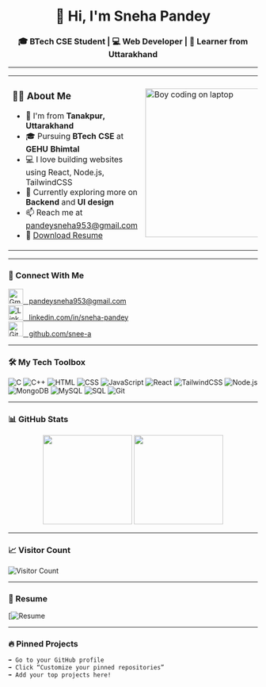 <!-- Sneha Pandey GitHub Profile README -->

<h1 align="center">👋 Hi, I'm Sneha Pandey</h1>
<h3 align="center">🎓 BTech CSE Student | 💻 Web Developer | 🌱 Learner from Uttarakhand</h3>

---

<!-- About Me with GIF -->
<table>
  <tr>
    <td>

### 🙋‍♀️ About Me

- 🏡 I'm from **Tanakpur, Uttarakhand**  
- 🎓 Pursuing **BTech CSE** at **GEHU Bhimtal**  
- 💻 I love building websites using React, Node.js, TailwindCSS  
- 🌱 Currently exploring more on **Backend** and **UI design**  
- 📫 Reach me at [pandeysneha953@gmail.com](mailto:pandeysneha953@gmail.com)  
- 📁 [Download Resume](https://geuac-my.sharepoint.com/:b:/g/personal/rahulsinghbora_22041049_gehu_ac_in/ETrlz4oZiSlBrJH4XeDFVLQBJW9lkdePb0f9PFCsXPeGDA?e=f1oTZN ) 

</td>
<td>
  <img src="https://media.tenor.com/qJ5evVs-_uUAAAAC/coding.gif" alt="Boy coding on laptop" width="300" />
</td>
  </tr>
</table>

---

### 🔗 Connect With Me

<p align="left">

<a href="mailto:pandeysneha953@gmail.com" target="_blank">
  <img src="https://img.icons8.com/color/48/gmail-new.png" alt="Gmail" height="30" />
  &nbsp; pandeysneha953@gmail.com
</a>  
<br/>

<a href="https://www.linkedin.com/in/sneha-pandey" target="_blank">
  <img src="https://img.icons8.com/color/48/linkedin.png" alt="LinkedIn" height="30"/>
  &nbsp; linkedin.com/in/sneha-pandey
</a>  
<br/>

<a href="https://github.com/snee-a" target="_blank">
  <img src="https://img.icons8.com/ios-glyphs/30/000000/github.png" alt="GitHub" height="30"/>
  &nbsp; github.com/snee-a
</a>  
<br/>



</p>

---

### 🛠️ My Tech Toolbox

![C](https://img.shields.io/badge/C-00599C?style=for-the-badge&logo=c&logoColor=white)
![C++](https://img.shields.io/badge/C++-00599C?logo=cplusplus&logoColor=white&style=for-the-badge)
![HTML](https://img.shields.io/badge/HTML5-E34F26?logo=html5&logoColor=white&style=for-the-badge)
![CSS](https://img.shields.io/badge/CSS3-1572B6?logo=css3&logoColor=white&style=for-the-badge)
![JavaScript](https://img.shields.io/badge/JavaScript-F7DF1E?logo=javascript&logoColor=black&style=for-the-badge)
![React](https://img.shields.io/badge/React-61DAFB?logo=react&logoColor=black&style=for-the-badge)
![TailwindCSS](https://img.shields.io/badge/TailwindCSS-38B2AC?logo=tailwind-css&logoColor=white&style=for-the-badge)
![Node.js](https://img.shields.io/badge/Node.js-339933?logo=nodedotjs&logoColor=white&style=for-the-badge)
![MongoDB](https://img.shields.io/badge/MongoDB-47A248?logo=mongodb&logoColor=white&style=for-the-badge)
![MySQL](https://img.shields.io/badge/MySQL-4479A1?logo=mysql&logoColor=white&style=for-the-badge)
![SQL](https://img.shields.io/badge/SQL-4479A1?logo=sqlite&logoColor=white&style=for-the-badge)
![Git](https://img.shields.io/badge/Git-F05032?logo=git&logoColor=white&style=for-the-badge)

---

### 📊 GitHub Stats

<div align="center">
  <img height="180em" src="https://github-readme-stats.vercel.app/api?username=snee-a&show_icons=true&theme=tokyonight&hide_border=true" />
  <img height="180em" src="https://github-readme-stats.vercel.app/api/top-langs/?username=snee-a&layout=compact&theme=tokyonight&hide_border=true" />
</div>

---

### 📈 Visitor Count

![Visitor Count](https://komarev.com/ghpvc/?username=snee-a&label=Profile%20views&color=0e75b6&style=flat)

---

### 📄 Resume

[![Resume](https://geuac-my.sharepoint.com/:b:/g/personal/rahulsinghbora_22041049_gehu_ac_in/ETrlz4oZiSlBrJH4XeDFVLQBJW9lkdePb0f9PFCsXPeGDA?e=f1oTZN )

---

### 🔥 Pinned Projects

<!-- Add your best projects using GitHub UI customization -->

```markdown
➡️ Go to your GitHub profile  
➡️ Click “Customize your pinned repositories”  
➡️ Add your top projects here!
